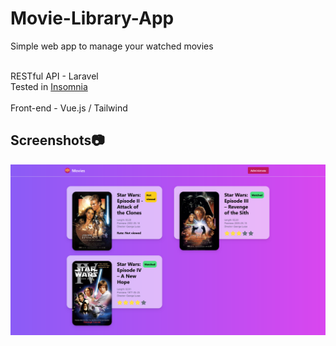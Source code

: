 # Movie-Library-App

Simple web app to manage your watched movies
<br><br>

RESTful API - Laravel
<br>
Tested in <a href="https://insomnia.rest/" target="_blank">Insomnia</a>
<br><br>
Front-end - Vue.js / Tailwind

## Screenshots:camera:

![1](https://github.com/kcreds/Movie-Library-App/blob/main/movie-library-app/1.png?raw=true)
 
